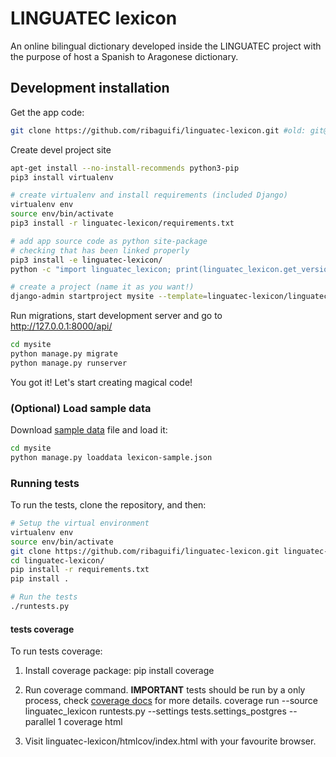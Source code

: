 # LINGUATEC lexicon

An online bilingual dictionary developed inside the LINGUATEC project
with the purpose of host a Spanish to Aragonese dictionary.

## Development installation

Get the app code:
```bash
git clone https://github.com/ribaguifi/linguatec-lexicon.git #old: git@gitlab.com:linguatec/linguatec-lexicon.git
```

Create devel project site
```bash
apt-get install --no-install-recommends python3-pip
pip3 install virtualenv

# create virtualenv and install requirements (included Django)
virtualenv env
source env/bin/activate
pip3 install -r linguatec-lexicon/requirements.txt

# add app source code as python site-package
# checking that has been linked properly
pip3 install -e linguatec-lexicon/
python -c "import linguatec_lexicon; print(linguatec_lexicon.get_version())"

# create a project (name it as you want!)
django-admin startproject mysite --template=linguatec-lexicon/linguatec_lexicon/conf/project_template
```

Run migrations, start development server and go to http://127.0.0.1:8000/api/
```bash
cd mysite
python manage.py migrate
python manage.py runserver
```

You got it! Let's start creating magical code!

### (Optional) Load sample data
Download [sample data](linguatec_lexicon/fixtures/lexicon-sample.json) file and load it:
```bash
cd mysite
python manage.py loaddata lexicon-sample.json
```

### Running tests
To run the tests, clone the repository, and then:

```bash
# Setup the virtual environment
virtualenv env
source env/bin/activate
git clone https://github.com/ribaguifi/linguatec-lexicon.git linguatec-lexicon #old: git@gitlab.com:linguatec/linguatec-lexicon.git
cd linguatec-lexicon/
pip install -r requirements.txt
pip install .

# Run the tests
./runtests.py
```

#### tests coverage
To run tests coverage:
1. Install coverage package:
    pip install coverage

2. Run coverage command. **IMPORTANT** tests should be run by a only process, check [coverage docs](https://coverage.readthedocs.io/en/latest/subprocess.html) for more details.
    coverage run --source linguatec_lexicon runtests.py --settings tests.settings_postgres --parallel 1
    coverage html

3. Visit linguatec-lexicon/htmlcov/index.html with your favourite browser.
